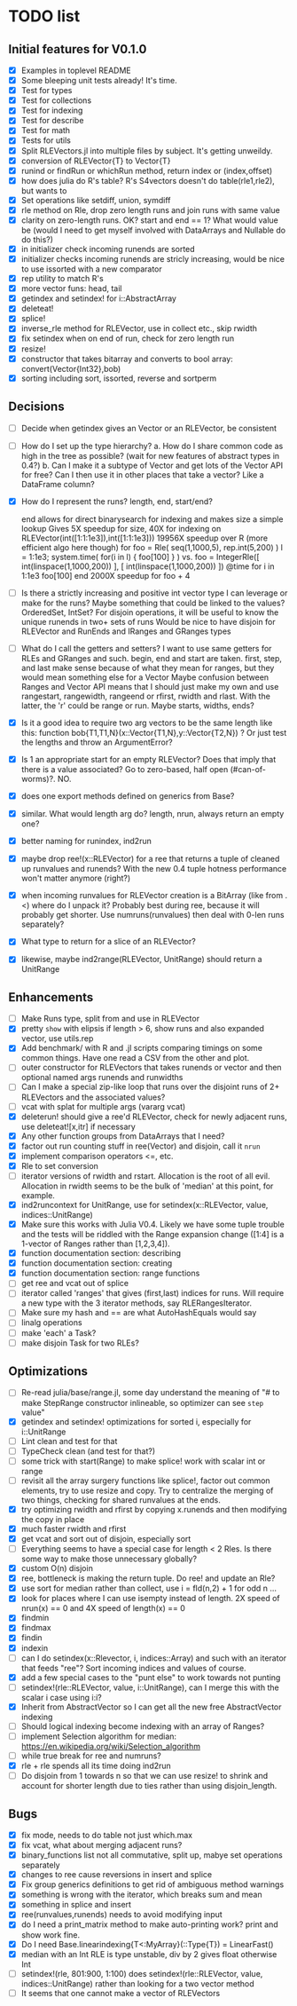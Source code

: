 # TODO list

## Initial features for V0.1.0
 * [x] Examples in toplevel README
 * [x] Some bleeping unit tests already!  It's time.
 * [x] Test for types
 * [x] Test for collections
 * [x] Test for indexing
 * [x] Test for describe
 * [x] Test for math
 * [x] Tests for utils
 * [x] Split RLEVectors.jl into multiple files by subject. It's getting unweildy.
 * [x] conversion of RLEVector{T} to Vector{T}
 * [x] runind or findRun or whichRun method, return index or (index,offset)
 * [x] how does julia do R's table? R's S4vectors doesn't do table(rle1,rle2), but wants to
 * [x] Set operations like setdiff, union, symdiff
 * [x] rle method on Rle, drop zero length runs and join runs with same value
 * [x] clarity on zero-length runs. OK? start and end == 1? What would value be (would I need to get myself involved with DataArrays and Nullable do do this?)
 * [x] in initializer check incoming runends are sorted
 * [x] initializer checks incoming runends are stricly increasing, would be nice to use issorted with a new comparator
 * [x] rep utility to match R's
 * [x] more vector funs: head, tail
 * [x] getindex and setindex! for i::AbstractArray
 * [x] deleteat!
 * [x] splice!
 * [x] inverse_rle method for RLEVector, use in collect etc., skip rwidth
 * [x] fix setindex when on end of run, check for zero length run
 * [x] resize!
 * [x] constructor that takes bitarray and converts to bool array: convert(Vector{Int32},bob)
 * [x] sorting including sort, issorted, reverse and sortperm

## Decisions
 * [ ] Decide when getindex gives an Vector or an RLEVector, be consistent
 * [ ] How do I set up the type hierarchy?
   a.  How do I share common code as high in the tree as possible? (wait for new features of abstract types in 0.4?)
   b.  Can I make it a subtype of Vector and get lots of the Vector
   API for free?  Can I then use it in other places that take a
   vector? Like a DataFrame column?

* [x] How do I represent the runs? length, end, start/end?

    end allows for direct binarysearch for indexing and makes size a simple lookup
    Gives 5X speedup for size, 40X for indexing on RLEVector(int([1:1:1e3]),int([1:1:1e3]))
    19956X speedup over R (more efficient algo here though) for
      foo = Rle( seq(1,1000,5), rep.int(5,200) )
      l = 1:1e3; system.time( for(i in l) { foo[100] } )
        vs.
      foo = IntegerRle([ int(linspace(1,1000,200)) ], [ int(linspace(1,1000,200)) ])
      @time for i in 1:1e3 foo[100] end
      2000X speedup for foo + 4

* [ ] Is there a strictly increasing and positive int vector type I can leverage or make for the runs?
       Maybe something that could be linked to the values?  OrderedSet, IntSet?
       For disjoin operations, it will be useful to know the unique runends in two+ sets of runs
       Would be nice to have disjoin for RLEVector and RunEnds and IRanges and GRanges types

* [ ] What do I call the getters and setters? I want to use same getters for RLEs and GRanges and such.
    begin, end and start are taken. first, step, and last make sense because of what they mean for ranges, but they would mean something else for a Vector
    Maybe confusion between Ranges and Vector API means that I should just make my own and use rangestart, rangewidth, rangeend or rfirst, rwidth and rlast. With the latter, the 'r' could be range or run.
	Maybe starts, widths, ends?

 * [x] Is it a good idea to require two arg vectors to be the same length like this: function bob{T1,T1,N}(x::Vector{T1,N},y::Vector{T2,N})  ?  Or just test the lengths and throw an ArgumentError?


 * [x] Is 1 an appropriate start for an empty RLEVector? Does that imply that there is a value associated? Go to zero-based, half open (#can-of-worms)?. NO.
 * [x] does one export methods defined on generics from Base?
 * [x] similar. What would length arg do?  length, nrun, always return an empty one?
 * [x] better naming for runindex, ind2run
 * [x] maybe drop ree!(x::RLEVector) for a ree that returns a tuple of cleaned up runvalues and runends? With the new 0.4 tuple hotness performance won't matter anymore (right?)
 * [x] when incoming runvalues for RLEVector creation is a BitArray (like from .<) where do I unpack it? Probably best during ree, because it will probably get shorter. Use numruns(runvalues) then deal with 0-len runs separately?
 * [x] What type to return for a slice of an RLEVector?
 * [x] likewise, maybe ind2range(RLEVector, UnitRange) should return a UnitRange

## Enhancements
 * [ ] Make Runs type, split from and use in RLEVector
 * [x] pretty `show` with elipsis if length > 6, show runs and also expanded vector, use utils.rep
 * [x] Add benchmark/ with R and .jl scripts comparing timings on some common things. Have one read a CSV from the other and plot.
 * [ ] outer constructor for RLEVectors that takes runends or vector and then optional named args runends and runwidths
 * [ ] Can I make a special zip-like loop that runs over the disjoint runs of 2+ RLEVectors and the associated values?
 * [ ] vcat with splat for multiple args (vararg vcat)
 * [x] deleterun! should give a ree'd RLEVector, check for newly adjacent runs, use deleteat![x,itr] if necessary
 * [x] Any other function groups from DataArrays that I need?
 * [x] factor out run counting stuff in ree(Vector) and disjoin, call it `nrun`
 * [x] implement comparison operators <=, etc.
 * [x] Rle to set conversion
 * [ ] iterator versions of rwidth and rstart. Allocation is the root of all evil. Allocation in rwidth seems to be the bulk of 'median' at this point, for example.
 * [x] ind2runcontext for UnitRange, use for setindex(x::RLEVector, value, indices::UnitRange)
 * [x] Make sure this works with Julia V0.4. Likely we have some tuple trouble and the tests will be riddled with the Range expansion change ([1:4] is a 1-vector of Ranges rather than [1,2,3,4]).
 * [x] function documentation section: describing
 * [x] function documentation section: creating
 * [x] function documentation section: range functions
 * [ ] get ree and vcat out of splice
 * [ ] iterator called 'ranges' that gives (first,last) indices for
 runs. Will require a new type with the 3 iterator methods, say RLERangesIterator.
 * [ ] Make sure my hash and == are what AutoHashEquals would say
 * [ ] linalg operations
 * [ ] make 'each' a Task?
 * [ ] make disjoin Task for two RLEs?
 
## Optimizations
 * [ ] Re-read julia/base/range.jl, some day understand the meaning of "# to make StepRange constructor inlineable, so optimizer can see `step` value"
 * [x] getindex and setindex! optimizations for sorted i, especially for i::UnitRange
 * [ ] Lint clean and test for that
 * [ ] TypeCheck clean (and test for that?)
 * [ ] some trick with start(Range) to make splice! work with scalar int or range
 * [ ] revisit all the array surgery functions like splice!, factor out common elements, try to use resize and copy. Try to centralize the merging of two things, checking for shared runvalues at the ends.
 * [x] try optimizing rwidth and rfirst by copying x.runends and then modifying the copy in place
 * [x] much faster rwidth and rfirst
 * [x] get vcat and sort out of disjoin, especially sort
 * [ ] Everything seems to have a special case for length < 2 Rles. Is there some way to make those unnecessary globally?
 * [x] custom O(n) disjoin
 * [x] ree, bottleneck is making the return tuple. Do ree! and update an Rle?
 * [x] use sort for median rather than collect, use i = fld(n,2) + 1 for odd n ...
 * [x] look for places where I can use isempty instead of length. 2X speed of nrun(x) == 0 and 4X speed of length(x) == 0
 * [x] findmin
 * [x] findmax
 * [x] findin
 * [x] indexin
 * [ ] can I do setindex(x::Rlevector, i, indices::Array) and such with an iterator that feeds "ree"?  Sort incoming indices and values of course.
 * [x] add a few special cases to the "punt else" to work towards not punting
 * [ ] setindex!(rle::RLEVector, value, i::UnitRange), can I merge this with the scalar i case using i:i?
 * [x] Inherit from AbstractVector so I can get all the new free AbstractVector indexing
 * [ ] Should logical indexing become indexing with an array of Ranges?
 * [ ] implement Selection algorithm for median: https://en.wikipedia.org/wiki/Selection_algorithm
 * [ ] while true break for ree and numruns?
 * [x] rle + rle spends all its time doing ind2run 
 * [ ] Do disjoin from 1 towards n so that we can use resize! to
 shrink and account for shorter length due to ties rather than using
 disjoin_length.
 
## Bugs
 * [x] fix mode, needs to do table not just which.max
 * [x] fix vcat, what about merging adjacent runs?
 * [x] binary_functions list not all commutative, split up, mabye set operations separately
 * [x] changes to ree cause reversions in insert and splice
 * [x] Fix group generics definitions to get rid of ambiguous method warnings
 * [x] something is wrong with the iterator, which breaks sum and mean
 * [x] something in splice and insert
 * [x] ree(runvalues,runends) needs to avoid modifying input
 * [x] do I need a print_matrix method to make auto-printing work?
   print and show work fine.
 * [x] Do I need Base.linearindexing{T<:MyArray}(::Type{T}) = LinearFast() 
 * [x] median with an Int RLE is type unstable, div by 2 gives float
   otherwise Int
 * [ ] setindex!(rle, 801:900, 1:100) does setindex!(rle::RLEVector,
   value, indices::UnitRange) rather than looking for a two vector method
 * [ ] It seems that one cannot make a vector of RLEVectors
